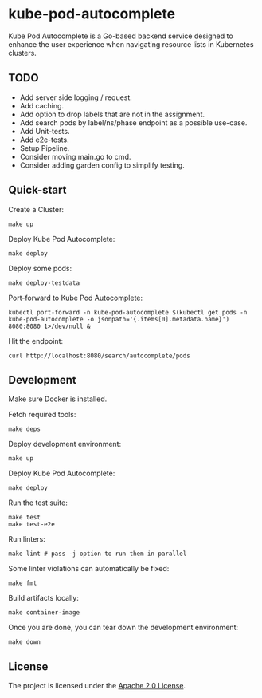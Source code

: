 # kube-pod-autocomplete

Kube Pod Autocomplete is a Go-based backend service designed to enhance the user experience when navigating resource lists in Kubernetes clusters.

## TODO

- Add server side logging / request.
- Add caching.
- Add option to drop labels that are not in the assignment.
- Add search pods by label/ns/phase endpoint as a possible use-case.
- Add Unit-tests.
- Add e2e-tests.
- Setup Pipeline.
- Consider moving main.go to cmd.
- Consider adding garden config to simplify testing.

## Quick-start

Create a Cluster:

```shell
make up
```

Deploy Kube Pod Autocomplete:

```shell
make deploy
```

Deploy some pods:

```shell
make deploy-testdata
```

Port-forward to Kube Pod Autocomplete:

```shell
kubectl port-forward -n kube-pod-autocomplete $(kubectl get pods -n kube-pod-autocomplete -o jsonpath='{.items[0].metadata.name}') 8080:8080 1>/dev/null &
```

Hit the endpoint:

```shell
curl http://localhost:8080/search/autocomplete/pods
```

## Development

Make sure Docker is installed.

Fetch required tools:

```shell
make deps
```

Deploy development environment:

```shell
make up
```

Deploy Kube Pod Autocomplete:

```shell
make deploy
```

Run the test suite:

```shell
make test
make test-e2e
```

Run linters:

```shell
make lint # pass -j option to run them in parallel
```

Some linter violations can automatically be fixed:

```shell
make fmt
```

Build artifacts locally:

```shell
make container-image
```

Once you are done, you can tear down the development environment:

```shell
make down
```

## License

The project is licensed under the [Apache 2.0 License](LICENSE).

